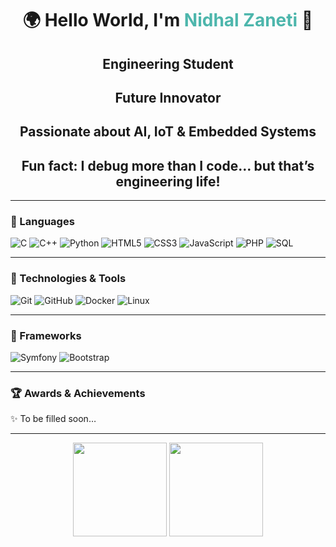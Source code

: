 <h1 align="center">
  🌍 Hello World, I'm <span style="color:#4db6ac;">Nidhal Zaneti</span> 👋  
</h1> 

<h2 align="center"> Engineering Student</h2>
<h2 align="center"> Future Innovator</h2>
<h2 align="center"> Passionate about AI, IoT & Embedded Systems</h2>
<h2 align="center"> Fun fact: I debug more than I code… but that’s engineering life!</h2>

---

### 🚩 Languages
![C](https://img.shields.io/badge/-C-000?&logo=C)
![C++](https://img.shields.io/badge/-C++-000?&logo=Cplusplus&logoColor=00599C)
![Python](https://img.shields.io/badge/-Python-000?&logo=Python)
![HTML5](https://img.shields.io/badge/-HTML5-000?&logo=Html5)
![CSS3](https://img.shields.io/badge/-CSS3-000?&logo=CSS3)
![JavaScript](https://img.shields.io/badge/-JavaScript-000?&logo=JavaScript)
![PHP](https://img.shields.io/badge/-PHP-000?&logo=php)
![SQL](https://img.shields.io/badge/-MySQL-000?&logo=mysql)

---

### 🚩 Technologies & Tools
![Git](https://img.shields.io/badge/-Git-000?&logo=git)
![GitHub](https://img.shields.io/badge/-GitHub-000?&logo=github)
![Docker](https://img.shields.io/badge/-Docker-000?&logo=Docker)
![Linux](https://img.shields.io/badge/-Linux-000?&logo=Linux)

---

### 🚩 Frameworks
![Symfony](https://img.shields.io/badge/-Symfony-000?&logo=symfony)
![Bootstrap](https://img.shields.io/badge/-Bootstrap-000?&logo=bootstrap)

---

### 🏆 Awards & Achievements
✨ To be filled soon…  

---

<p align="center">
  <img src="https://github-readme-stats.vercel.app/api?username=nidhalzaneti&show_icons=true&theme=tokyonight" height="150"/>
  <img src="https://github-readme-streak-stats.herokuapp.com/?user=nidhalzaneti&theme=tokyonight" height="150"/>
</p>
